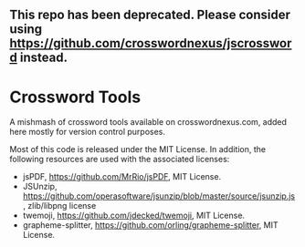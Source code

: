 ## This repo has been deprecated. Please consider using https://github.com/crosswordnexus/jscrossword instead.

# Crossword Tools
A mishmash of crossword tools available on crosswordnexus.com, added here mostly for version control purposes.

Most of this code is released under the MIT License.  In addition, the following resources are used with the associated licenses:

* jsPDF, https://github.com/MrRio/jsPDF, MIT License.
* JSUnzip, https://github.com/operasoftware/jsunzip/blob/master/source/jsunzip.js, zlib/libpng license
* twemoji, https://github.com/jdecked/twemoji, MIT License.
* grapheme-splitter, https://github.com/orling/grapheme-splitter, MIT License.
